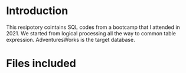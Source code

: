 # Introduction
This resipotory cointains SQL codes from a bootcamp that l attended in 2021. We started from logical processing all the way to common table expression. AdventuresWorks is the target database.
# Files included
